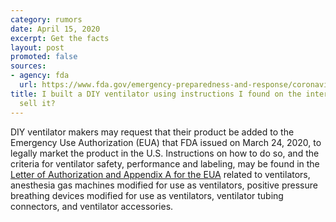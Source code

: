 ```yaml
---
category: rumors
date: April 15, 2020
excerpt: Get the facts
layout: post
promoted: false
sources:
- agency: fda
  url: https://www.fda.gov/emergency-preparedness-and-response/coronavirus-disease-2019-covid-19/coronavirus-disease-2019-covid-19-frequently-asked-questions
title: I built a DIY ventilator using instructions I found on the internet. May I
  sell it?
---
```


DIY ventilator makers may request that their product be added to the Emergency Use Authorization (EUA) that FDA issued on March 24, 2020, to legally market the product in the U.S. Instructions on how to do so, and the criteria for ventilator safety, performance and labeling, may be found in the [Letter of Authorization and Appendix A for the EUA](https://www.fda.gov/medical-devices/emergency-situations-medical-devices/emergency-use-authorizations#covid19ventilators) related to ventilators, anesthesia gas machines modified for use as ventilators, positive pressure breathing devices modified for use as ventilators, ventilator tubing connectors, and ventilator accessories.